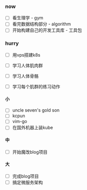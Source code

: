 ### now
- [ ] 看生理学                 - gym
- [ ] 看完数据结构部分           - algorithm
- [ ] 开始构建自己的开发工具库    - 工具包

### hurry
- [ ] 用vps搭建k8s


- [ ] 学习人体肌肉群
- [ ] 学习人体骨骼
- [ ] 学习每个肌群的练习动作

#### 小
- [ ] uncle seven's gold son
- [ ] kcpun
- [ ] vim-go
- [ ] 在国外机器上装kube

#### 中
- [ ] 开始魔改blog项目

#### 大
- [ ] 完成blog项目
- [ ] 搞定微服务架构
